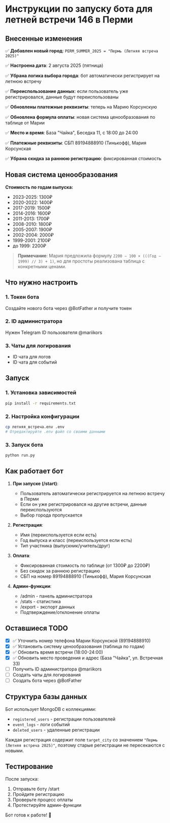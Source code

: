 # Инструкции по запуску бота для летней встречи 146 в Перми

## Внесенные изменения

✅ **Добавлен новый город**: `PERM_SUMMER_2025 = "Пермь (Летняя встреча 2025)"`

✅ **Настроена дата**: 2 августа 2025 (пятница)

✅ **Убрана логика выбора города**: бот автоматически регистрирует на летнюю встречу

✅ **Переиспользование данных**: если пользователь уже регистрировался, данные будут переиспользованы

✅ **Обновлены платежные реквизиты**: теперь на Марию Корсунскую

✅ **Обновлена формула оплаты**: новая система ценообразования по таблице от Марии

✅ **Место и время**: База "Чайка", Беседка 11, с 18:00 до 24:00

✅ **Платежные реквизиты**: СБП 89194888910 (Тинькофф), Мария Корсунская

✅ **Убрана скидка за раннюю регистрацию**: фиксированная стоимость

## Новая система ценообразования

**Стоимость по годам выпуска:**
- 2023-2025: 1300₽
- 2020-2022: 1400₽ 
- 2017-2019: 1500₽
- 2014-2016: 1600₽
- 2011-2013: 1700₽
- 2008-2010: 1800₽
- 2005-2007: 1900₽
- 2002-2004: 2000₽
- 1999-2001: 2100₽
- до 1999: 2200₽

> **Примечание**: Мария предложила формулу `2200 − 100 × (((Год − 1999) // 3) + 1)`, но для простоты реализована таблица с конкретными ценами.

## Что нужно настроить

### 1. Токен бота
Создайте нового бота через @BotFather и получите токен

### 2. ID администратора
Нужен Telegram ID пользователя @mariikors

### 3. Чаты для логирования
- ID чата для логов
- ID чата для событий

## Запуск

### 1. Установка зависимостей
```bash
pip install -r requirements.txt
```

### 2. Настройка конфигурации
```bash
cp летняя_встреча.env .env
# Отредактируйте .env файл со своими данными
```

### 3. Запуск бота
```bash
python run.py
```

## Как работает бот

1. **При запуске (/start)**: 
   - Пользователь автоматически регистрируется на летнюю встречу в Перми
   - Если он уже регистрировался на другие встречи, данные переиспользуются
   - Выбор города пропускается

2. **Регистрация**:
   - Имя (переиспользуется если есть)
   - Год выпуска и класс (переиспользуется если есть)
   - Тип участника (выпускник/учитель/друг)

3. **Оплата**:
   - Фиксированная стоимость по таблице (от 1300₽ до 2200₽)
   - Без скидок за раннюю регистрацию
   - СБП на номер 89194888910 (Тинькофф), Мария Корсунская

4. **Админ-функции**:
   - /admin - панель администратора
   - /stats - статистика 
   - /export - экспорт данных
   - Подтверждение/отклонение оплаты

## Оставшиеся TODO

- [x] ✅ Уточнить номер телефона Марии Корсунской (89194888910)
- [x] ✅ Установить систему ценообразования (таблица по годам)
- [x] ✅ Обновить время встречи (18:00-24:00)
- [x] ✅ Обновить место проведения и адрес (База "Чайка", ул. Встречная 33)
- [ ] Получить ID администратора @mariikors
- [ ] Создать чаты для логирования
- [ ] Создать бота через @BotFather

## Структура базы данных

Бот использует MongoDB с коллекциями:
- `registered_users` - регистрации пользователей
- `event_logs` - логи событий
- `deleted_users` - удаленные регистрации

Каждая регистрация содержит поле `target_city` со значением `"Пермь (Летняя встреча 2025)"`, поэтому старые регистрации не пересекаются с новыми.

## Тестирование

После запуска:
1. Отправьте боту /start
2. Пройдите регистрацию
3. Проверьте процесс оплаты
4. Протестируйте админ-функции

Бот готов к работе! 🎉
